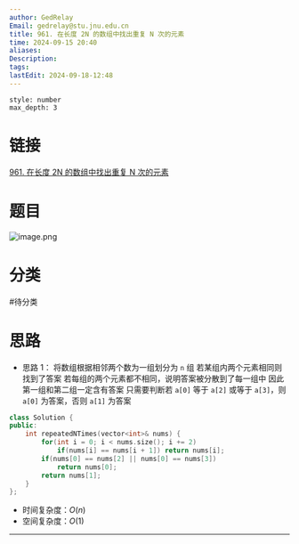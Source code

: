 ```yaml
---
author: GedRelay
Email: gedrelay@stu.jnu.edu.cn
title: 961. 在长度 2N 的数组中找出重复 N 次的元素
time: 2024-09-15 20:40
aliases: 
Description: 
tags: 
lastEdit: 2024-09-18-12:48
---
```


```toc
style: number
max_depth: 3
```

# 链接
[961. 在长度 2N 的数组中找出重复 N 次的元素](https://leetcode.cn/problems/n-repeated-element-in-size-2n-array/) 

# 题目
![image.png](https://ged-pic-bed.oss-cn-guangzhou.aliyuncs.com/img/202409152040048.png)


# 分类
#待分类

# 思路
- 思路 1：
将数组根据相邻两个数为一组划分为 `n` 组
若某组内两个元素相同则找到了答案
若每组的两个元素都不相同，说明答案被分散到了每一组中
因此第一组和第二组一定含有答案
只需要判断若 `a[0]` 等于 `a[2]` 或等于 `a[3]`，则 `a[0]` 为答案，否则 `a[1]` 为答案


```cpp
class Solution {
public:
    int repeatedNTimes(vector<int>& nums) {
        for(int i = 0; i < nums.size(); i += 2)
            if(nums[i] == nums[i + 1]) return nums[i];
        if(nums[0] == nums[2] || nums[0] == nums[3])
            return nums[0];
        return nums[1];
    }
};
```


- 时间复杂度：${O\left( n \right)  }$ 
- 空间复杂度：${O\left( 1 \right)  }$ 


---

